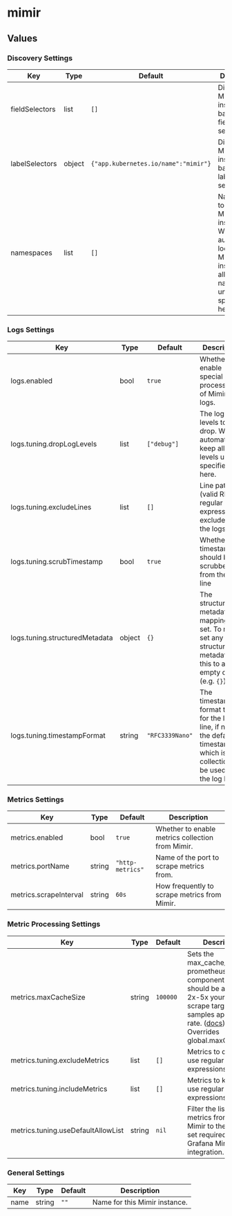 # mimir

## Values

### Discovery Settings

| Key | Type | Default | Description |
|-----|------|---------|-------------|
| fieldSelectors | list | `[]` | Discover Mimir instances based on field selectors. |
| labelSelectors | object | `{"app.kubernetes.io/name":"mimir"}` | Discover Mimir instances based on label selectors. |
| namespaces | list | `[]` | Namespaces to look for Mimir instances in. Will automatically look for Mimir instances in all namespaces unless specified here |

### Logs Settings

| Key | Type | Default | Description |
|-----|------|---------|-------------|
| logs.enabled | bool | `true` | Whether to enable special processing of Mimir pod logs. |
| logs.tuning.dropLogLevels | list | `["debug"]` | The log levels to drop. Will automatically keep all log levels unless specified here. |
| logs.tuning.excludeLines | list | `[]` | Line patterns (valid RE2 regular expression)to exclude from the logs. |
| logs.tuning.scrubTimestamp | bool | `true` | Whether the timestamp should be scrubbed from the log line |
| logs.tuning.structuredMetadata | object | `{}` | The structured metadata mappings to set. To not set any structured metadata, set this to an empty object (e.g. `{}`) |
| logs.tuning.timestampFormat | string | `"RFC3339Nano"` | The timestamp format to use for the log line, if not set the default timestamp which is the collection will be used for the log line |

### Metrics Settings

| Key | Type | Default | Description |
|-----|------|---------|-------------|
| metrics.enabled | bool | `true` | Whether to enable metrics collection from Mimir. |
| metrics.portName | string | `"http-metrics"` | Name of the port to scrape metrics from. |
| metrics.scrapeInterval | string | `60s` | How frequently to scrape metrics from Mimir. |

### Metric Processing Settings

| Key | Type | Default | Description |
|-----|------|---------|-------------|
| metrics.maxCacheSize | string | `100000` | Sets the max_cache_size for prometheus.relabel component. This should be at least 2x-5x your largest scrape target or samples appended rate. ([docs](https://grafana.com/docs/alloy/latest/reference/components/prometheus.relabel/#arguments)) Overrides global.maxCacheSize |
| metrics.tuning.excludeMetrics | list | `[]` | Metrics to drop. Can use regular expressions. |
| metrics.tuning.includeMetrics | list | `[]` | Metrics to keep. Can use regular expressions. |
| metrics.tuning.useDefaultAllowList | string | `nil` | Filter the list of metrics from Grafana Mimir to the minimal set required for the Grafana Mimir integration. |

### General Settings

| Key | Type | Default | Description |
|-----|------|---------|-------------|
| name | string | `""` | Name for this Mimir instance. |
